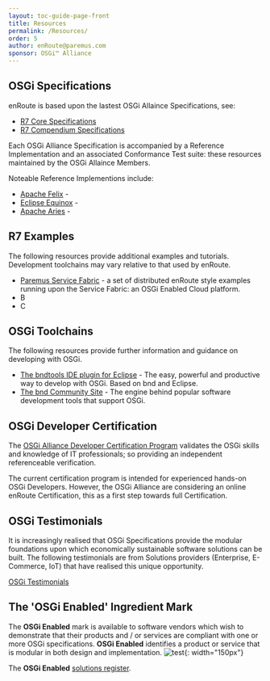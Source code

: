 ```yaml
---
layout: toc-guide-page-front
title: Resources
permalink: /Resources/
order: 5
author: enRoute@paremus.com
sponsor: OSGi™ Alliance
---
```


## OSGi Specifications

enRoute is based upon the lastest OSGi Allaince Specifications, see:

* [R7 Core Specifications](https://osgi.org/hudson/job/build.core/lastSuccessfulBuild/artifact/osgi.specs/generated/html/core/index.html)
* [R7 Compendium Specifications](https://osgi.org/hudson/job/build.cmpn/lastSuccessfulBuild/artifact/osgi.specs/generated/html/cmpn/index.html)

Each OSGi Alliance Specification is accompanied by a Reference Implementation and an associated Conformance Test suite: these resources maintained by the OSGi Allaince Members.

Noteable Reference Implementions include:

* [Apache Felix](http://felix.apache.org) -
* [Eclipse Equinox](https://www.eclipse.org/equinox/) -
* [Apache Aries](http://aries.apache.org) -


## R7 Examples 

The following resources provide additional examples and tutorials. Development toolchains may vary relative to that used by enRoute.

* [Paremus Service Fabric](https://docs.paremus.com) - a set of distributed enRoute style examples running upon the Service Fabric: an OSGi Enabled Cloud platform.
* B
* C


## OSGi Toolchains

The following resources provide further information and guidance on developing with OSGi. 

* [The bndtools IDE plugin for Eclipse](http://bndtools.org) - The easy, powerful and productive way to develop with OSGi. Based on bnd and Eclipse. 
* [The bnd Community Site](http://bnd.bndtools.org) - The engine behind popular software development tools that support OSGi.


## OSGi Developer Certification

The [OSGi Alliance Developer Certification Program](https://www.osgi.org/osgi-compliance/developer-certification/) validates the OSGi skills and knowledge of IT professionals; so providing an independent referenceable verification.

The current certification program is intended for experienced hands-on OSGi Developers. However, the OSGi Alliance are considering an online enRoute Certification, this as a first step towards full Certification.


## OSGi Testimonials

It is increasingly realised that OSGi Specifications provide the modular foundations upon which economically sustainable software solutions can be built. The following testimonials are from Solutions providers (Enterprise, E-Commerce, IoT) that have realised this unique opportunity.
   
[OSGi Testimonials](https://www.osgi.org/about-us/testimonials/)


## The 'OSGi Enabled' Ingredient Mark

The **OSGi Enabled** mark is available to software vendors which wish to demonstrate that their products and / or services are compliant with one or more OSGi specifications. **OSGi Enabled** identifies a product or service that is modular in both design and implementation.
![test](img/OSGiMark_Enabled_RGB.png){: width="150px"}

The **OSGi Enabled** [solutions register](https://www.osgi.org/osgi-compliance/osgi-enabled/osgi-enabled-products-and-services/).


